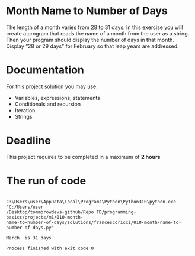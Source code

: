 # Month Name to Number of Days

The length of a month varies from 28 to 31 days. 
In this exercise you will create a program that reads the name of a month from the user as a string. 
Then your program should display the number of days in that month. Display “28 or 29 days” for February so that leap years are addressed.

# Documentation

For this project solution you may use:

- Variables, expressions, statements
- Conditionals and recursion
- Iteration
- Strings

# Deadline

This project requires to be completed in a maximum of **2 hours**

# The run of code

```

C:\Users\user\AppData\Local\Programs\Python\Python310\python.exe "C:/Users/user
/Desktop/tommorowdevs-github/Repo TD/programming-basics/projects/m1/010-month-
name-to-number-of-days/solutions/francescoricci/010-month-name-to-number-of-days.py"

March  is 31 days

Process finished with exit code 0


```